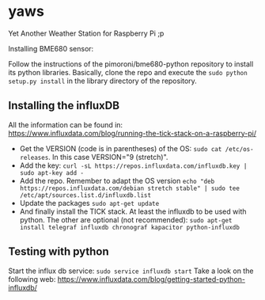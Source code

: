 # yaws
Yet Another Weather Station for Raspberry Pi ;p

Installing BME680 sensor:

Follow the instructions of the pimoroni/bme680-python repository to install its python libraries. Basically, clone the repo and execute the `sudo python setup.py install` in the library directory of the repository. 

## Installing the influxDB

All the information can be found in: https://www.influxdata.com/blog/running-the-tick-stack-on-a-raspberry-pi/ 

* Get the VERSION (code is in parentheses) of the OS: `sudo cat /etc/os-releases`. In this case VERSION="9 (stretch)".
* Add the key: `curl -sL https://repos.influxdata.com/influxdb.key | sudo apt-key add -`
* Add the repo. Remember to adapt the OS version `echo "deb https://repos.influxdata.com/debian stretch stable" | sudo tee /etc/apt/sources.list.d/influxdb.list`
* Update the packages `sudo apt-get update`
* And finally install the TICK stack. At least the influxdb to be used with python. The other are optional (not recommended):
`sudo apt-get install telegraf influxdb chronograf kapacitor python-influxdb`

## Testing with python

Start the influx db service: `sudo service influxdb start`
Take a look on the following web: https://www.influxdata.com/blog/getting-started-python-influxdb/

